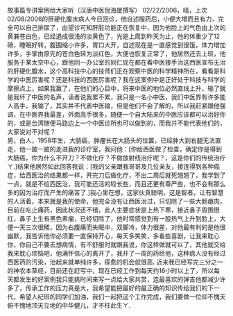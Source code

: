 故事篇专讲案例给大家听（汉唐中医倪海厦撰写）
02/22/2006，晴，上次02/08/2006的肝硬化腹水病人今日回诊，他自述服药后，小便大增而且有力，完全可以自己排尿了，由望诊可知肝脏功能正在恢复中，因为他脸上的气色由上次的黄兼苍白色，已经退成很浅的淡黄色了，光是上周到昨天为止，他的体重少了12磅，睡眠好转，腹围缩小许多，胃口大开，自述现在是一直感觉到很饿，体力增加许多，手掌由原先的苍白色转为淡红色，大便也恢复正常了，他居然还去上班，他服务于某太空中心，跟他同一办公室的同仁现在都在看中医接手治这西医宣布无治的肝硬化腹水，这个高科技中心的技师们正在观察中医的科学精神所在，看看是科学的中医厉害呢？还是科技的西医厉害呢？我在这案例中是正好处于科技与科学的摩擦点上，如果我赢了，在他们的心目中，将来中医的地位必然直线上升，输了就是我坏了中医的名声，读者说我累不累，我只是一名小中医，我们中医界有许多能人高手，我输了，其实并不代表中医输，但是他们不会了解的，所以我赶紧跟他强调，在中医界我最差，外面高手很多，随便一个自大陆来的中医应该都可以治好你的，或是台湾随便马路边上一个中医诊所也可以做到的，而我并不能代表他们的，大家说对不对呢？  
男，白人，1958年生，大肠癌，肿瘤长在大肠头的位置，已经肿大到右腿无法直走，他一跛一跛的走进我的诊疗室，我问他：[你给西医做了检查，确定你是得到大肠癌，你为什么不开刀？不做化疗？不做放射线治疗呢？，这是你们的传统治疗ㄚ.]结果他居然如此回答我说：[我的父亲跟我哥哥及几位亲友，接连得到各种癌症，给西医治的结果都一样，开完刀后做化疗，不出二周后就死翘翘了，我学到了一点，就是不给西医治，我可能还活的较长些，而且还更有尊严些，也不会有那么多的因为治疗而产生的痛苦了.]我心里在想，这家伙真聪明，这是智者，让有智慧的人活着，本来就是我的使命，他完全没有让西医治过，只切除了一些大肠瘜肉，目前在吃止痛药，因此状况还不错，此人主要症状是上热下寒，接近鼻子周围很红，鼻子上生有黑色素瘤，已经切除了，他时常感觉到有一股热气上升到脸上，大便一天三次很稀，因为右腹痛而失眠中，双脚冷，体力很差，对他最有利的是他很幽默，我告诉他你必须要一直保持开心，每天多笑笑，多看些喜剧，让我来耽心你，你自己不要去想病情，有不舒服时就跟我说，你这样做就可以了，其他就交给我来耽心烦恼吧，他满怀信心的离开了，我开了一周的药给他，这种病人没有经过西医药的污染，治起来就单纯许多，痊愈的机会就很高.
近来我已经写完三分之一的神农本草经，目前还在赶写中，现在已经工作到每天约16小时以上了，所以每天都发生的好案例我只能挑时间来写一点给大家共赏，连最喜欢的弹吉他都减少许多了，传承工作的压力真是大，我希望能把最好的最正确的知识传给我们的下一代，希望人纪班的同学们加油，我们一起把这个工作完成，我们要做一位仰不愧天俯不愧地顶天立地的中华健儿，才不枉此生ㄚ.